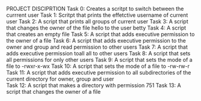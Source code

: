 PROJECT DISCIPRTION
Task 0: Creates a scritpt to switch between the currrent user
Task 1: Scritpt that prints the effetctive username of current user
Task 2: A script that prints all groups of current user
Task 3: A script that changes the owner of the file hello to the user betty
Task 4: A script that creates an empty file
Task 5: A script that adds executive permission to the owner of a file
Task 6: A script that adds executive permission to the owner and group and read permission to other users
Task 7: A script that adds executive permission toall all to other users
Task 8: A script that sets all permissions for only other users
Task 9: A script that sets the mode of a file to -rwxr-x-wx 
Task 10: A script that sets the mode of a file to -rw-rw-r 
Task 11: A script that adds executive permission to all subdirectories of the current directory for owner, group and user  
Task 12: A script that makes a directory with permission 751
Task 13: A script that changes the owner of a file
